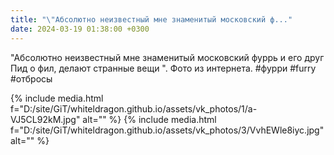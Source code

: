 ```yaml
---
title: "\"Абсолютно неизвестный мне знаменитый московский ф..."
date: 2024-03-19 01:38:00 +0300
---
```


"Абсолютно неизвестный мне знаменитый московский фуррь и его друг Пид о фил, делают странные вещи ".
Фото из интернета.
#фурри #furry #отбросы


{% include media.html f="D:/site/GiT/whiteldragon.github.io/assets/vk_photos/1/a-VJ5CL92kM.jpg" alt="" %}
{% include media.html f="D:/site/GiT/whiteldragon.github.io/assets/vk_photos/3/VvhEWle8iyc.jpg" alt="" %}
